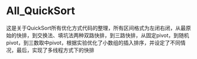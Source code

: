# All_QuickSort
这是关于QuickSort所有优化方式代码的整理，所有区间格式为左闭右闭，从最原始的快排，到交换法、填坑法两种双路快排，到三路快排，从固定pivot，到随机pivot，到三数取中pivot，根据实验优化了小数组的插入排序，并设定了不同情况，最后，实现了多线程方式下的快排
